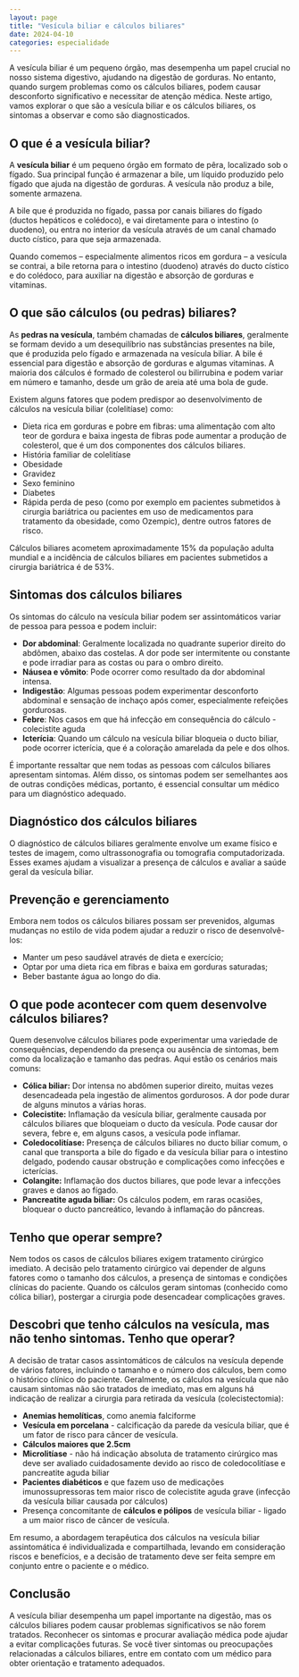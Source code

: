 ```yaml
---
layout: page
title: "Vesícula biliar e cálculos biliares"
date: 2024-04-10
categories: especialidade
---
```


A vesícula biliar é um pequeno órgão, mas desempenha um papel crucial no nosso sistema digestivo, ajudando na digestão de gorduras. No entanto, quando surgem problemas como os cálculos biliares, podem causar desconforto significativo e necessitar de atenção médica. Neste artigo, vamos explorar o que são a vesícula biliar e os cálculos biliares, os sintomas a observar e como são diagnosticados.

## O que é a vesícula biliar?

A **vesícula biliar** é um pequeno órgão em formato de pêra, localizado sob o fígado. Sua principal função é armazenar a bile, um líquido produzido pelo fígado que ajuda na digestão de gorduras. A vesícula não produz a bile, somente armazena.

A bile que é produzida no fígado, passa por canais biliares do fígado (ductos hepáticos e colédoco), e vai diretamente para o intestino (o duodeno), ou entra no interior da vesícula através de um canal chamado ducto cístico, para que seja armazenada.

Quando comemos – especialmente alimentos ricos em gordura – a vesícula se contrai, a bile retorna para o intestino (duodeno) através do ducto cístico e do colédoco, para auxiliar na digestão e absorção de gorduras e vitaminas.

## O que são cálculos (ou pedras) biliares?

As **pedras na vesícula**, também chamadas de **cálculos biliares**, geralmente se formam devido a um desequilíbrio nas substâncias presentes na bile, que é produzida pelo fígado e armazenada na vesícula biliar. A bile é essencial para digestão e absorção de gorduras e algumas vitaminas. A maioria dos cálculos é formado de colesterol ou bilirrubina e podem variar em número e tamanho, desde um grão de areia até uma bola de gude.

Existem alguns fatores que podem predispor ao desenvolvimento de cálculos na vesícula biliar (colelitíase) como:

- Dieta rica em gorduras e pobre em fibras: uma alimentação com alto teor de gordura e baixa ingesta de fibras pode aumentar a produção de colesterol, que é um dos componentes dos cálculos biliares.
- História familiar de colelitíase
- Obesidade
- Gravidez
- Sexo feminino
- Diabetes
- Rápida perda de peso (como por exemplo em pacientes submetidos à cirurgia bariátrica ou pacientes em uso de medicamentos para tratamento da obesidade, como Ozempic), dentre outros fatores de risco.

Cálculos biliares acometem aproximadamente 15% da população adulta mundial e a incidência de cálculos biliares em pacientes submetidos a cirurgia bariátrica é de 53%.

## Sintomas dos cálculos biliares

Os sintomas do cálculo na vesícula biliar podem ser assintomáticos variar de pessoa para pessoa e podem incluir:

- **Dor abdominal**: Geralmente localizada no quadrante superior direito do abdômen, abaixo das costelas. A dor pode ser intermitente ou constante e pode irradiar para as costas ou para o ombro direito.
- **Náusea e vômito**: Pode ocorrer como resultado da dor abdominal intensa.
- **Indigestão**: Algumas pessoas podem experimentar desconforto abdominal e sensação de inchaço após comer, especialmente refeições gordurosas.
- **Febre**: Nos casos em que há infecção em consequência do cálculo - colecistite aguda
- **Icterícia**: Quando um cálculo na vesícula biliar bloqueia o ducto biliar, pode ocorrer icterícia, que é a coloração amarelada da pele e dos olhos.

É importante ressaltar que nem todas as pessoas com cálculos biliares apresentam sintomas. Além disso, os sintomas podem ser semelhantes aos de outras condições médicas, portanto, é essencial consultar um médico para um diagnóstico adequado.

## Diagnóstico dos cálculos biliares

O diagnóstico de cálculos biliares geralmente envolve um exame físico e testes de imagem, como ultrassonografia ou tomografia computadorizada. Esses exames ajudam a visualizar a presença de cálculos e avaliar a saúde geral da vesícula biliar.

## Prevenção e gerenciamento

Embora nem todos os cálculos biliares possam ser prevenidos, algumas mudanças no estilo de vida podem ajudar a reduzir o risco de desenvolvê-los:

- Manter um peso saudável através de dieta e exercício;
- Optar por uma dieta rica em fibras e baixa em gorduras saturadas;
- Beber bastante água ao longo do dia.

## O que pode acontecer com quem desenvolve cálculos biliares?

Quem desenvolve cálculos biliares pode experimentar uma variedade de consequências, dependendo da presença ou ausência de sintomas, bem como da localização e tamanho das pedras. Aqui estão os cenários mais comuns:

- **Cólica biliar:** Dor intensa no abdômen superior direito, muitas vezes desencadeada pela ingestão de alimentos gordurosos. A dor pode durar de alguns minutos a várias horas.
- **Colecistite:** Inflamação da vesícula biliar, geralmente causada por cálculos biliares que bloqueiam o ducto da vesícula. Pode causar dor severa, febre e, em alguns casos, a vesícula pode inflamar.
- **Coledocolitíase:** Presença de cálculos biliares no ducto biliar comum, o canal que transporta a bile do fígado e da vesícula biliar para o intestino delgado, podendo causar obstrução e complicações como infecções e icterícias.
- **Colangite:** Inflamação dos ductos biliares, que pode levar a infecções graves e danos ao fígado.
- **Pancreatite aguda biliar:** Os cálculos podem, em raras ocasiões, bloquear o ducto pancreático, levando à inflamação do pâncreas.

## Tenho que operar sempre?

Nem todos os casos de cálculos biliares exigem tratamento cirúrgico imediato. A decisão pelo tratamento cirúrgico vai depender de alguns fatores como o tamanho dos cálculos, a presença de sintomas e condições clínicas do paciente. Quando os cálculos geram sintomas (conhecido como cólica biliar), postergar a cirurgia pode desencadear complicações graves.

## Descobri que tenho cálculos na vesícula, mas não tenho sintomas. Tenho que operar?

A decisão de tratar casos assintomáticos de cálculos na vesícula depende de vários fatores, incluindo o tamanho e o número dos cálculos, bem como o histórico clínico do paciente. Geralmente, os cálculos na vesícula que não causam sintomas não são tratados de imediato, mas em alguns há indicação de realizar a cirurgia para retirada da vesícula (colecistectomia):

- **Anemias hemolíticas**, como anemia falciforme
- **Vesícula em porcelana** - calcificação da parede da vesícula biliar, que é um fator de risco para câncer de vesícula.
- **Cálculos maiores que 2.5cm**
- **Microlitíase** - não há indicação absoluta de tratamento cirúrgico mas deve ser avaliado cuidadosamente devido ao risco de coledocolitíase e pancreatite aguda biliar
- **Pacientes diabéticos** e que fazem uso de medicações imunossupressoras tem maior risco de colecistite aguda grave (infecção da vesícula biliar causada por cálculos)
- Presença concomitante de **cálculos e pólipos** de vesícula biliar - ligado a um maior risco de câncer de vesícula.

Em resumo, a abordagem terapêutica dos cálculos na vesícula biliar assintomática é individualizada e compartilhada, levando em consideração riscos e benefícios, e a decisão de tratamento deve ser feita sempre em conjunto entre o paciente e o médico.

## Conclusão

A vesícula biliar desempenha um papel importante na digestão, mas os cálculos biliares podem causar problemas significativos se não forem tratados. Reconhecer os sintomas e procurar avaliação médica pode ajudar a evitar complicações futuras. Se você tiver sintomas ou preocupações relacionadas a cálculos biliares, entre em contato com um médico para obter orientação e tratamento adequados.
